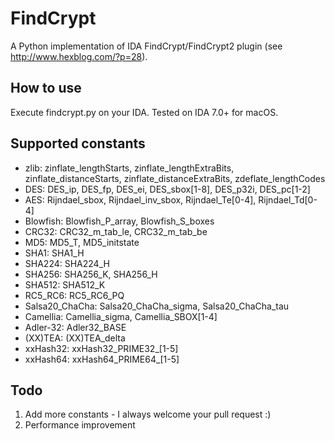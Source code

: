 # FindCrypt
A Python implementation of IDA FindCrypt/FindCrypt2 plugin (see http://www.hexblog.com/?p=28).

## How to use
Execute findcrypt.py on your IDA. Tested on IDA 7.0+ for macOS.

## Supported constants
* zlib: zinflate_lengthStarts, zinflate_lengthExtraBits, zinflate_distanceStarts, zinflate_distanceExtraBits, zdeflate_lengthCodes
* DES: DES_ip, DES_fp, DES_ei, DES_sbox[1-8], DES_p32i, DES_pc[1-2]
* AES: Rijndael_sbox, Rijndael_inv_sbox, Rijndael_Te[0-4], Rijndael_Td[0-4]
* Blowfish: Blowfish_P_array, Blowfish_S_boxes
* CRC32: CRC32_m_tab_le, CRC32_m_tab_be
* MD5: MD5_T, MD5_initstate
* SHA1: SHA1_H
* SHA224: SHA224_H
* SHA256: SHA256_K, SHA256_H
* SHA512: SHA512_K
* RC5_RC6: RC5_RC6_PQ
* Salsa20_ChaCha: Salsa20_ChaCha_sigma, Salsa20_ChaCha_tau
* Camellia: Camellia_sigma, Camellia_SBOX[1-4]
* Adler-32: Adler32_BASE
* (XX)TEA: (XX)TEA_delta
* xxHash32: xxHash32_PRIME32_[1-5]
* xxHash64: xxHash64_PRIME64_[1-5]

## Todo
1. Add more constants - I always welcome your pull request :)
2. Performance improvement
